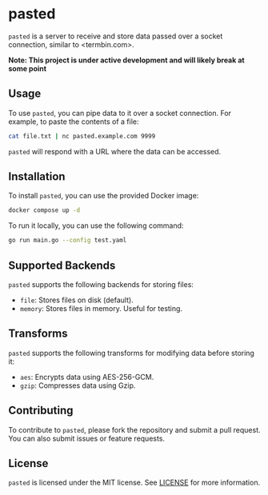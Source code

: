 # pasted

`pasted` is a server to receive and store data passed over a socket connection, similar to <termbin.com>.

**Note: This project is under active development and will likely break at some point**

## Usage

To use `pasted`, you can pipe data to it over a socket connection. For example, to paste the contents of a file:

```sh
cat file.txt | nc pasted.example.com 9999
```

`pasted` will respond with a URL where the data can be accessed.

## Installation

To install `pasted`, you can use the provided Docker image:

```sh
docker compose up -d
```

To run it locally, you can use the following command:

```sh
go run main.go --config test.yaml
```

## Supported Backends

`pasted` supports the following backends for storing files:

- `file`: Stores files on disk (default).
- `memory`: Stores files in memory. Useful for testing.


## Transforms

`pasted` supports the following transforms for modifying data before storing it:

- `aes`: Encrypts data using AES-256-GCM.
- `gzip`: Compresses data using Gzip.

## Contributing

To contribute to `pasted`, please fork the repository and submit a pull request. You can also submit issues or feature requests.

## License

`pasted` is licensed under the MIT license. See [LICENSE](LICENSE) for more information.